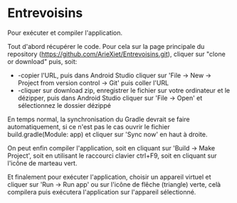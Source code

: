 # Entrevoisins

Pour exécuter et compiler l'application.

Tout d'abord récupérer le code. Pour cela sur la page principale du repository (https://github.com/ArieXiet/Entrevoisins.git), cliquer sur "clone or download" puis, soit:
* -copier l'URL, puis dans Android Studio cliquer sur 'File -> New -> Project from version control -> Git' puis coller l'URL
* -cliquer sur download zip, enregistrer le fichier sur votre ordinateur et le dézipper, puis dans Android Studio cliquer sur 'File -> Open' et sélectionnez le dossier dézippé

En temps normal, la synchronisation du Gradle devrait se faire automatiquement, si ce n'est pas le cas ouvrir le fichier build.gradle(Module: app) et cliquer sur 'Sync now' en haut à droite.

On peut enfin compiler l'application, soit en cliquant sur 'Build -> Make Project', soit en utilisant le raccourci clavier ctrl+F9, soit en cliquant sur l'icône de marteau vert.

Et finalement pour exécuter l'application, choisir un appareil virtuel et cliquer sur 'Run -> Run app' ou sur l'icône de flêche (triangle) verte, celà compilera puis exécutera l'application sur l'appareil sélectionné.
